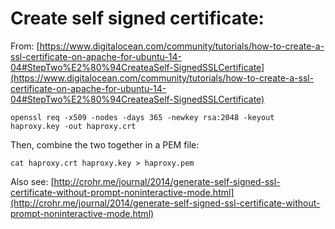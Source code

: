 # Create self signed certificate:

From: [https://www.digitalocean.com/community/tutorials/how-to-create-a-ssl-certificate-on-apache-for-ubuntu-14-04#StepTwo%E2%80%94CreateaSelf-SignedSSLCertificate](https://www.digitalocean.com/community/tutorials/how-to-create-a-ssl-certificate-on-apache-for-ubuntu-14-04#StepTwo%E2%80%94CreateaSelf-SignedSSLCertificate)

```
openssl req -x509 -nodes -days 365 -newkey rsa:2048 -keyout haproxy.key -out haproxy.crt
```

Then, combine the two together in a PEM file:

```
cat haproxy.crt haproxy.key > haproxy.pem
```
Also see: [http://crohr.me/journal/2014/generate-self-signed-ssl-certificate-without-prompt-noninteractive-mode.html](http://crohr.me/journal/2014/generate-self-signed-ssl-certificate-without-prompt-noninteractive-mode.html)

